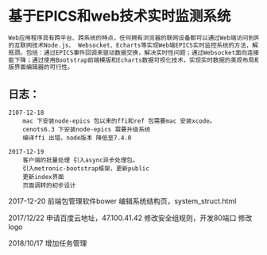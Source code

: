 # 基于EPICS和web技术实时监测系统

```bash
Web应用程序具有跨平台、跨系统的特点，任何拥有浏览器的联网设备都可以通过Web端访问到网络上的数据资源。本论文介绍一种基于最新
的互联网技术Node.js、 Websocket、Echarts等实现Web端EPICS实时监控系统的方法，解决了制约Web在EPCIS实时监控系统中应用的
瓶颈。包括：通过EPICS事件回调来驱动数据交换，解决实时性问题；通过Websocket面向连接的通讯方式，解决频繁链接带来的服务器性
能下降；通过使用Bootstrap前端模版和Echarts数据可视化技术，实现实时数据的美观布局和科学展现，并讨论了使用canvas开发web
版界面编辑器的可行性。
```

## 日志：
```bask
2107-12-18
    mac 下安装node-epics 包以来的ffi和ref 包需要mac 安装xcode。
    cenots6.3 下安装node-epics 需要升级系统
    编译ffi 出错，node版本 降低至7.4.0

2017-12-19
    客户端的批量处理 引入async异步处理包。
    引入metronic-bootstrap框架，更新public
    更新index界面
    页面调转的初步设计
```

2017-12-20
    前端包管理软件bower
    编辑系统结构页，system_struct.html
    
2017/12/22
    申请百度云地址，47.100.41.42  修改安全组规则，开发80端口
    修改logo


2018/10/17 增加任务管理